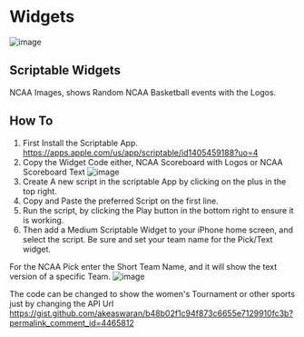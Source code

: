 # Widgets
![image](https://github.com/alexanderthebadatcoding/widgets/assets/127344545/9a5a2403-7285-4830-888e-e803f5b743ad)

## Scriptable Widgets

NCAA Images, shows Random NCAA Basketball events with the Logos. 

## How To

1. First Install the Scriptable App. https://apps.apple.com/us/app/scriptable/id1405459188?uo=4
2. Copy the Widget Code either, NCAA Scoreboard with Logos or NCAA Scoreboard Text
![image](https://github.com/alexanderthebadatcoding/widgets/assets/127344545/70cb3363-5339-45d1-82cd-85c8695f8a87)
3. Create A new script in the scriptable App by clicking on the plus in the top right. 
4. Copy and Paste the preferred Script on the first line.
5. Run the script, by clicking the Play button in the bottom right to ensure it is working.
6. Then add a Medium Scriptable Widget to your iPhone home screen, and select the script. Be sure and set your team name for the Pick/Text widget.

For the NCAA Pick enter the Short Team Name, and it will show the text version of a specific Team. 
![image](https://github.com/alexanderthebadatcoding/widgets/assets/127344545/7247c0da-0834-4b47-a71e-98825a8a7928)

The code can be changed to show the women's Tournament or other sports just by changing the API Url https://gist.github.com/akeaswaran/b48b02f1c94f873c6655e7129910fc3b?permalink_comment_id=4465812
